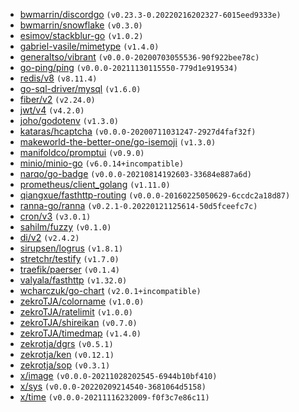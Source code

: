 <!-- insert:REQUIREMENTS -->
- [bwmarrin/discordgo](https://github.com/bwmarrin/discordgo) `(v0.23.3-0.20220216202327-6015eed9333e)`
- [bwmarrin/snowflake](https://github.com/bwmarrin/snowflake) `(v0.3.0)`
- [esimov/stackblur-go](https://github.com/esimov/stackblur-go) `(v1.0.2)`
- [gabriel-vasile/mimetype](https://github.com/gabriel-vasile/mimetype) `(v1.4.0)`
- [generaltso/vibrant](https://github.com/generaltso/vibrant) `(v0.0.0-20200703055536-90f922bee78c)`
- [go-ping/ping](https://github.com/go-ping/ping) `(v0.0.0-20211130115550-779d1e919534)`
- [redis/v8](https://github.com/go-redis/redis/v8) `(v8.11.4)`
- [go-sql-driver/mysql](https://github.com/go-sql-driver/mysql) `(v1.6.0)`
- [fiber/v2](https://github.com/gofiber/fiber/v2) `(v2.24.0)`
- [jwt/v4](https://github.com/golang-jwt/jwt/v4) `(v4.2.0)`
- [joho/godotenv](https://github.com/joho/godotenv) `(v1.3.0)`
- [kataras/hcaptcha](https://github.com/kataras/hcaptcha) `(v0.0.0-20200711031247-2927d4faf32f)`
- [makeworld-the-better-one/go-isemoji](https://github.com/makeworld-the-better-one/go-isemoji) `(v1.3.0)`
- [manifoldco/promptui](https://github.com/manifoldco/promptui) `(v0.9.0)`
- [minio/minio-go](https://github.com/minio/minio-go) `(v6.0.14+incompatible)`
- [narqo/go-badge](https://github.com/narqo/go-badge) `(v0.0.0-20210814192603-33684e887a6d)`
- [prometheus/client_golang](https://github.com/prometheus/client_golang) `(v1.11.0)`
- [qiangxue/fasthttp-routing](https://github.com/qiangxue/fasthttp-routing) `(v0.0.0-20160225050629-6ccdc2a18d87)`
- [ranna-go/ranna](https://github.com/ranna-go/ranna) `(v0.2.1-0.20220121125614-50d5fceefc7c)`
- [cron/v3](https://github.com/robfig/cron/v3) `(v3.0.1)`
- [sahilm/fuzzy](https://github.com/sahilm/fuzzy) `(v0.1.0)`
- [di/v2](https://github.com/sarulabs/di/v2) `(v2.4.2)`
- [sirupsen/logrus](https://github.com/sirupsen/logrus) `(v1.8.1)`
- [stretchr/testify](https://github.com/stretchr/testify) `(v1.7.0)`
- [traefik/paerser](https://github.com/traefik/paerser) `(v0.1.4)`
- [valyala/fasthttp](https://github.com/valyala/fasthttp) `(v1.32.0)`
- [wcharczuk/go-chart](https://github.com/wcharczuk/go-chart) `(v2.0.1+incompatible)`
- [zekroTJA/colorname](https://github.com/zekroTJA/colorname) `(v1.0.0)`
- [zekroTJA/ratelimit](https://github.com/zekroTJA/ratelimit) `(v1.0.0)`
- [zekroTJA/shireikan](https://github.com/zekroTJA/shireikan) `(v0.7.0)`
- [zekroTJA/timedmap](https://github.com/zekroTJA/timedmap) `(v1.4.0)`
- [zekrotja/dgrs](https://github.com/zekrotja/dgrs) `(v0.5.1)`
- [zekrotja/ken](https://github.com/zekrotja/ken) `(v0.12.1)`
- [zekrotja/sop](https://github.com/zekrotja/sop) `(v0.3.1)`
- [x/image](https://golang.org/x/image) `(v0.0.0-20211028202545-6944b10bf410)`
- [x/sys](https://golang.org/x/sys) `(v0.0.0-20220209214540-3681064d5158)`
- [x/time](https://golang.org/x/time) `(v0.0.0-20211116232009-f0f3c7e86c11)`
